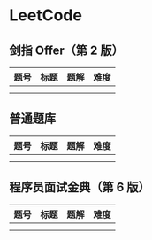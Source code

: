 # LeetCode
## 剑指 Offer（第 2 版）
| 题号 | 标题 | 题解 | 难度 |
| ---- | ---- | ---- | ---- |
|      |      |      |      |
|      |      |      |      |

## 普通题库

| 题号 | 标题 | 题解 | 难度 |
| ---- | ---- | ---- | ---- |
|      |      |      |      |
|      |      |      |      |
## 程序员面试金典（第 6 版）
| 题号 | 标题 | 题解 | 难度 |
| ---- | ---- | ---- | ---- |
|      |      |      |      |
|      |      |      |      |